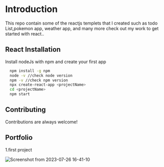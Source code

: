 
# Introduction

This repo contain some of the reactjs templets that I created such as todo List,pokemon app, weather app, and many more check out my work to get started with react..


## React Installation

Install nodeJs with npm and create your first app

```bash
  npm install -g npm
  node -v //check node version
  npm -v //check npm version
  npx create-react-app <projectName>
  cd <projectName>
  npm start
```
    
## Contributing

Contributions are always welcome!




## Portfolio

1.first project

![Screenshot from 2023-07-26 16-41-10](https://github.com/SUMEG-04/ReactTemplet/assets/79495013/0e9dc707-eb12-4287-8b80-9df2e3d6efd7)


